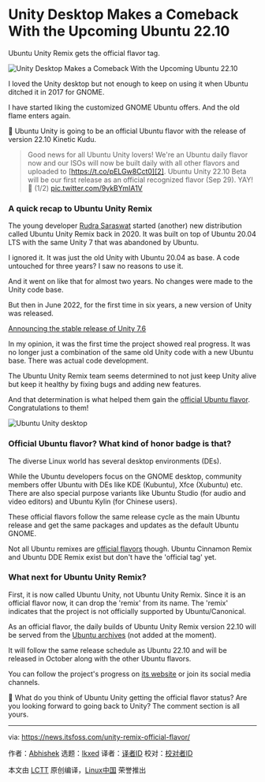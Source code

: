 [#]: subject: "Unity Desktop Makes a Comeback With the Upcoming Ubuntu 22.10"
[#]: via: "https://news.itsfoss.com/unity-remix-official-flavor/"
[#]: author: "Abhishek https://news.itsfoss.com/author/root/"
[#]: collector: "lkxed"
[#]: translator: " "
[#]: reviewer: " "
[#]: publisher: " "
[#]: url: " "

Unity Desktop Makes a Comeback With the Upcoming Ubuntu 22.10
======
Ubuntu Unity Remix gets the official flavor tag.

![Unity Desktop Makes a Comeback With the Upcoming Ubuntu 22.10][1]

I loved the Unity desktop but not enough to keep on using it when Ubuntu ditched it in 2017 for GNOME.

I have started liking the customized GNOME Ubuntu offers. And the old flame enters again.

📣 Ubuntu Unity is going to be an official Ubuntu flavor with the release of version 22.10 Kinetic Kudu.

> Good news for all Ubuntu Unity lovers! We're an Ubuntu daily flavor now and our ISOs will now be built daily with all other flavors and uploaded to [https://t.co/pELGw8Cct0][2]. Ubuntu Unity 22.10 Beta will be our first release as an official recognized flavor (Sep 29). YAY! 🎉 (1/2) [pic.twitter.com/9ykBYmIA1V][3]

### A quick recap to Ubuntu Unity Remix

The young developer [Rudra Saraswat][5] started (another) new distribution called Ubuntu Unity Remix back in 2020. It was built on top of Ubuntu 20.04 LTS with the same Unity 7 that was abandoned by Ubuntu.

I ignored it. It was just the old Unity with Ubuntu 20.04 as base. A code untouched for three years? I saw no reasons to use it.

And it went on like that for almost two years. No changes were made to the Unity code base.

But then in June 2022, for the first time in six years, a new version of Unity was released.

[Announcing the stable release of Unity 7.6][6]

In my opinion, it was the first time the project showed real progress. It was no longer just a combination of the same old Unity code with a new Ubuntu base. There was actual code development.

The Ubuntu Unity Remix team seems determined to not just keep Unity alive but keep it healthy by fixing bugs and adding new features.

And that determination is what helped them gain the [official Ubuntu flavor][8]. Congratulations to them!

![Ubuntu Unity desktop][9]

### Official Ubuntu flavor? What kind of honor badge is that?

The diverse Linux world has several desktop environments (DEs).

While the Ubuntu developers focus on the GNOME desktop, community members offer Ubuntu with DEs like KDE (Kubuntu), Xfce (Xubuntu) etc. There are also special purpose variants like Ubuntu Studio (for audio and video editors) and Ubuntu Kylin (for Chinese users).

These official flavors follow the same release cycle as the main Ubuntu release and get the same packages and updates as the default Ubuntu GNOME.

Not all Ubuntu remixes are [official flavors][10] though. Ubuntu Cinnamon Remix and Ubuntu DDE Remix exist but don't have the 'official tag' yet.

### What next for Ubuntu Unity Remix?

First, it is now called Ubuntu Unity, not Ubuntu Unity Remix. Since it is an official flavor now, it can drop the 'remix' from its name. The 'remix' indicates that the project is not officially supported by Ubuntu/Canonical.

As an official flavor, the daily builds of Ubuntu Unity Remix version 22.10 will be served from the [Ubuntu archives][11] (not added at the moment).

It will follow the same release schedule as Ubuntu 22.10 and will be released in October along with the other Ubuntu flavors.

You can follow the project's progress on [its website][12] or join its social media channels.

💬 What do you think of Ubuntu Unity getting the official flavor status? Are you looking forward to going back to Unity? The comment section is all yours.

--------------------------------------------------------------------------------

via: https://news.itsfoss.com/unity-remix-official-flavor/

作者：[Abhishek][a]
选题：[lkxed][b]
译者：[译者ID](https://github.com/译者ID)
校对：[校对者ID](https://github.com/校对者ID)

本文由 [LCTT](https://github.com/LCTT/TranslateProject) 原创编译，[Linux中国](https://linux.cn/) 荣誉推出

[a]: https://news.itsfoss.com/author/root/
[b]: https://github.com/lkxed
[1]: https://news.itsfoss.com/content/images/size/w1200/2022/09/Ubuntu-unity-official-flavor-status.png
[2]: https://t.co/pELGw8Cct0
[3]: https://t.co/9ykBYmIA1V
[4]: https://twitter.com/ubuntu_unity/status/1565309779031236608?ref_src=twsrc%5Etfw
[5]: https://about.ruds.io/
[6]: https://unity.ubuntuunity.org/blog/unity-7.6/
[8]: https://itsfoss.com/which-ubuntu-install/
[9]: https://news.itsfoss.com/content/images/2022/09/unity_desktop.png
[10]: https://ubuntu.com/desktop/flavours
[11]: https://cdimage.ubuntu.com/
[12]: https://ubuntuunity.org/
